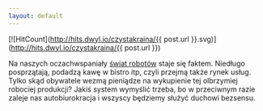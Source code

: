 ```yaml
---
layout: default
---
```


[![HitCount](http://hits.dwyl.io/czystakraina/{{ post.url }}.svg)](http://hits.dwyl.io/czystakraina/{{ post.url }})

<!--2-->
Na naszych oczachwspaniały <a title="Świat robotów" href="http://www.youtube.com/watch?v=-KxjVlaLBmk&amp;e" target="">świat robotów</a> staje się faktem. Niedługo posprzątają, podadzą kawę w bistro itp, czyli przejmą także rynek usług. Tylko skąd obywatele wezmą pieniądze na wykupienie tej olbrzymiej robociej produkcji? Jakiś system wymyślić trzeba, bo w przeciwnym razie zaleje nas autobiurokracja i wszyscy będziemy służyć duchowi bezsensu.</p>